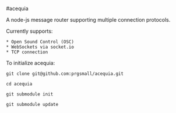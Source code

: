 #acequia

A node-js message router supporting multiple connection protocols.

Currently supports:

    * Open Sound Control (OSC)
    * WebSockets via socket.io
    * TCP connection

To initialize acequia:

```shell
git clone git@github.com:prgsmall/acequia.git

cd acequia

git submodule init

git submodule update
```